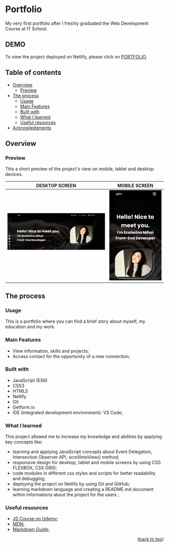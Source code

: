 <a name="readme-top"></a>

# Portfolio

My very first portfolio after I freshly graduated the Web Development Course at IT School.

## DEMO

To view the project deployed on Netlify, please click on <a href='https://portfolio-project-em.netlify.app' target='_blank'>PORTFOLIO</a>.

## Table of contents

- [Overview](#overview)
  - [Preview](#preview)
- [The process](#my-process)
  - [Usage](#usage)
  - [Main Features](#main-features)
  - [Built with](#built-with)
  - [What I learned](#what-i-learned)
  - [Useful resources](#useful-resources)
- [Acknowledgments](#acknowledgments)

## Overview

### Preview

This a short preview of the project's view on mobile, tablet and desktop devices.

| DESKTOP SCREEN                                   | MOBILE SCREEN                                   |
| ------------------------------------------------ | ----------------------------------------------- |
| <img src="./assets/photos/desktop-preview.png" > | <img src="./assets/photos/mobile-preview.png" > |

## The process

### Usage

This is a portfolio where you can find a brief story about myself, my education and my work.

### Main Features

- View information, skills and projects;
- Access contact for the opportunity of a new connection;

### Built with

- JavaScript (ES6)
- CSS3
- HTML5
- Netlify
- Git
- Getform.io
- IDE (integrated development environment): VS Code;

### What I learned

This project allowed me to increase my knowledge and abilities by applying key concepts like:

- learning and applying JavaScript concepts about Event Delegation, Intersection Observer API, scrollIntoView() method;
- responsive design for desktop, tablet and mobile screens by using CSS FLEXBOX, CSS GRID;
- code modules in different css styles and scripts for better readability and debugging;
- deploying the project on Netlify by using Git and GitHub;
- learning markdown language and creating a README.md document within informations about the project for the users ;

### Useful resources

- [JS Course on Udemy](https://www.udemy.com/course/the-complete-javascript-course/?couponCode=ST14MT32124);
- [MDN](https://developer.mozilla.org/en-US/);
- [Markdown Guide](https://www.markdownguide.org/);

<p align="right">(<a href="#readme-top">back to top</a>)</p>
